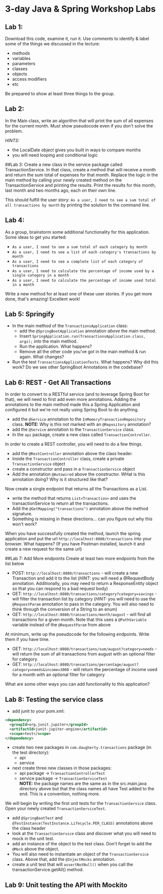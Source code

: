 # 3-day Java & Spring Workshop Labs

## Lab 1:
Download this code, examine it, run it. Use comments to identify & label some of the things we discussed in the lecture:
- methods
- variables
- parameters
- classes
- objects
- access modifiers
- etc

Be prepared to show at least three things to the group.

## Lab 2:
In the Main class, write an algorithm that will print the sum of all expenses for the current month. Must show pseudocode even if you don't solve the problem.

*HINTS:* 
- the LocalDate object gives you built in ways to compare months
- you will need looping and conditional logic

##Lab 3: 
Create a new class in the service package called TransactionService. In that class, create a method that will receive a month and return the sum total of expenses for that month.
Replace the logic in the main method by calling your newly created method on the TransactionService and printing the results.
Print the results for this month, last month and two months ago, each on their own line.

This should fulfill the user story: `As a user, I need to see a sum total of all transactions by month` by printing the solution to the command line.

## Lab 4:
As a group, brainstorm some additional functionality for this application. Some ideas to get you  started:
- `As a user, I need to see a sum total of each category by month`
- `As a user, I need to see a list of each category's transactions by month`
- `As a user, I need to see a complete list of each category of transactions`
- `As a user, I need to calculate the percentage of income used by a single category in a month`
- `As a user, I need to calculate the percentage of income used total in a month`

Write a new method for at least one of these user stories. If you get more done, that's amazing! Excellent work!

## Lab 5: Springify
- In the main method of the `TransactionsApplication` class:
    - add the `@SpringBootApplication` annotation *above* the main method.
    - Insert `SpringApplication.run(TransactionsApplication.class, args);` *into* the main method.
    - Run the application. What happens?
    - Remove all the other code you've got in the main method & run again. What changes?
- Run the test `TransactionsApplicationTests`. What happens? Why did this work? Do we see other SpringBoot Annotations in the codebase?

## Lab 6: REST - Get All Transactions
In order to convert to a RESTful service (and to leverage Spring Boot for that), we will need to first add even more annotations.
Adding the annotations to the main method made this a Spring Application and configured it but we're not really using Spring Boot to do anything.
- add the `@Service` annotation to the `InMemoryTransactionRepository` class. **NOTE:** Why is this not marked with an `@Repository` annotation?
- add the `@Service` annotation to the `TransactionService` class. 
- In the `api` package, create a new class called `TransactionController`.
 
In order to create a REST controller, you will need to do a few things.
  - add the `@RestController` annotation above the class header.
  - Inside the `TransactionController` class, create a private `TransactionService` object
  - create a constructor and pass in a `TransactionService` object 
  - Add the annotation `@Autowired` above the constructor. WHat is this annotation doing? Why is it structured like that? 

Now create a single endpoint that returns all the Transactions as a List. 
  - write the method that returns `List<Transaction>` and uses the transactionService to return all the transactions.
  - Add the `@GetMapping("transactions")` annotation above the method signature.
  - Something is missing in these directions... can you figure out why this won't work?

When you have successfully created the method, launch the spring application and put the url `http://localhost:8080/transactions` into your browser.
What happens? (If you have Postman installed, launch it and create a new request for the same url)

##Lab 7: Add More endpoints
Create at least two more endpoints from the list below
- POST: `http://localhost:8080/transactions` - will create a new Transaction and add it to the list (*HINT*: you will need a @RequestBody annotation. Additionally, you may need to return a ResponseEntity object so that you can respond to a bad request body)
- GET: `http://localhost:8080/transactions/category?category=savings` - will filter the transaction list by category (*HINT:* you will need to use the `@RequestParam` annotation to pass in the category. You will also need to think through the conversion of a String to an enum) 
- GET: `http://localhost:8080/transactions/month/august` - will find all transactions for a given month. Note that this uses a `@PathVariable` variable instead of the `@RequestParam` from above

At minimum, write up the pseudocode for the following endpoints. Write them if you have time.
- GET: `http://localhost:8080/transactions/sum/august?category=needs` - will return the sum of all transactions from august with an optional filter for category. 
- GET: `http://localhost:8080/transactions/percentage/august?category=needs&income=3000` - will return the percentage of income used for a month with an optional filter for category

What are some other ways you can add functionality to this application? 

## Lab 8: Testing the service class 
- add junit to your pom.xml:
```xml
<dependency>
  <groupId>org.junit.jupiter</groupId>
  <artifactId>junit-jupiter-engine</artifactId>
  <scope>test</scope>
</dependency>
```
- create two new packages in `com.daugherty.transactions` package (in the test directory):
  - api
  - service
- next create three new classes in those packages:
  - api package ->  `TransactionControllerTest`
  - service package -> `TransactionServiceTest`  
  **NOTE:** the package names are the same as in the src.main.java directory above but that the class names all have Test added to the end. This is a convention, nothing more.

We will begin by writing the first unit tests for the `TransactionService` class. Open your newly created `TransactionServiceTest`. 
- add `@SpringBootTest` and `@TestInstance(TestInstance.Lifecycle.PER_CLASS)` annotations above the class header
- look at the `TransactionService` class and discover what you will need to mock in the unit test.
- add an instance of the object to the test class. Don't forget to add the `@Mock` above the object.
- You will also need to instantiate an object of the `TransactionService` class. Above that, add the `@InjectMocks` annotation.
- create a unit test that will `assertNotNull()` when you call the transactionService.getAll() method.

## Lab 9: Unit testing the API with Mockito
